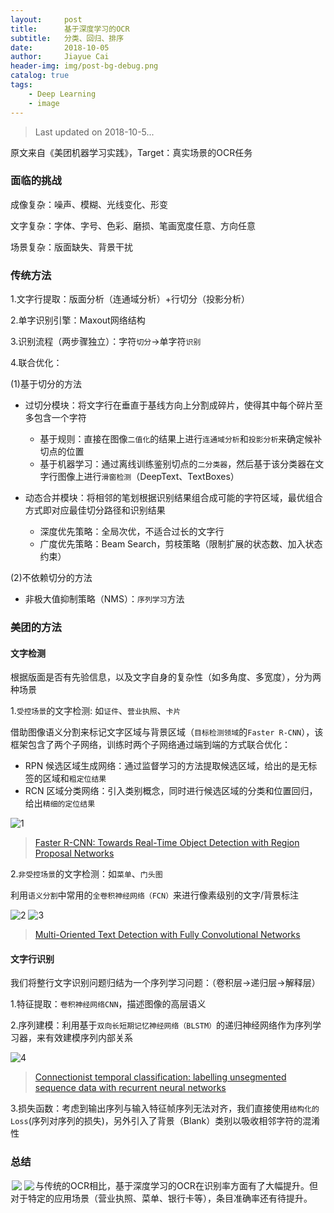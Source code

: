 ```yaml
---
layout:     post
title:      基于深度学习的OCR
subtitle:   分类、回归、排序
date:       2018-10-05
author:     Jiayue Cai
header-img: img/post-bg-debug.png
catalog: true
tags:
    - Deep Learning
    - image
---
```



>Last updated on 2018-10-5... 

原文来自《美团机器学习实践》，Target：真实场景的OCR任务

###  面临的挑战

成像复杂：噪声、模糊、光线变化、形变

文字复杂：字体、字号、色彩、磨损、笔画宽度任意、方向任意

场景复杂：版面缺失、背景干扰

### 传统方法

1.文字行提取：版面分析（连通域分析）+行切分（投影分析）

2.单字识别引擎：Maxout网络结构

3.识别流程（两步骤独立）：字符`切分`->单字符`识别`

4.联合优化：

(1)基于切分的方法
- 过切分模块：将文字行在垂直于基线方向上分割成碎片，使得其中每个碎片至多包含一个字符
	- 基于规则：直接在图像`二值化`的结果上进行`连通域分析`和`投影分析`来确定候补切点的位置
	- 基于机器学习：通过离线训练鉴别切点的`二分类器`，然后基于该分类器在文字行图像上进行`滑窗检测`（DeepText、TextBoxes）
	
- 动态合并模块：将相邻的笔划根据识别结果组合成可能的字符区域，最优组合方式即对应最佳切分路径和识别结果
	- 深度优先策略：全局次优，不适合过长的文字行
	- 广度优先策略：Beam Search，剪枝策略（限制扩展的状态数、加入状态约束）

(2)不依赖切分的方法
- 非极大值抑制策略（NMS）：`序列学习`方法

### 美团的方法

#### 文字检测

根据版面是否有先验信息，以及文字自身的复杂性（如多角度、多宽度），分为两种场景

1.`受控场景`的文字检测: 如`证件`、`营业执照`、`卡片`

借助图像语义分割来标记文字区域与背景区域（`目标检测领域`的`Faster R-CNN`），该框架包含了两个子网络，训练时两个子网络通过端到端的方式联合优化：
- RPN 候选区域生成网络：通过监督学习的方法提取候选区域，给出的是无标签的区域和`粗定位结果`
- RCN 区域分类网络：引入类别概念，同时进行候选区域的分类和位置回归，给出`精细的定位结果`

![1](https://upload-images.jianshu.io/upload_images/13187322-42be6d55e0c6be3d.png?imageMogr2/auto-orient/strip%7CimageView2/2/w/409/format/webp)

> [Faster R-CNN: Towards Real-Time Object Detection with Region Proposal Networks](https://arxiv.org/abs/1506.01497)

2.`非受控场景`的文字检测：如`菜单`、`门头图`

利用`语义分割`中常用的`全卷积神经网络（FCN）`来进行像素级别的文字/背景标注

![2](https://upload-images.jianshu.io/upload_images/13187322-6a92ccedd60da5b8.png?imageMogr2/auto-orient/strip%7CimageView2/2/w/373/format/webp)
![3](https://upload-images.jianshu.io/upload_images/13187322-8d33e5e4b19b399d.png?imageMogr2/auto-orient/strip%7CimageView2/2/w/789/format/webp)

> [Multi-Oriented Text Detection with Fully Convolutional Networks](https://arxiv.org/abs/1604.04018)

#### 文字行识别

我们将整行文字识别问题归结为一个序列学习问题：（卷积层->递归层->解释层）

1.特征提取：`卷积神经网络CNN`，描述图像的高层语义

2.序列建模：利用基于`双向长短期记忆神经网络（BLSTM）`的递归神经网络作为序列学习器，来有效建模序列内部关系

![4](https://upload-images.jianshu.io/upload_images/13187322-036e0ffe9e075668.png?imageMogr2/auto-orient/strip%7CimageView2/2/w/700/format/webp)

>[Connectionist temporal classification: labelling unsegmented sequence data with recurrent neural networks](https://mediatum.ub.tum.de/doc/1292048/file.pdf)

3.损失函数：考虑到输出序列与输入特征帧序列无法对齐，我们直接使用`结构化的Loss`(序列对序列的损失)，另外引入了背景（Blank）类别以吸收相邻字符的混淆性


### 总结

<div style="float:left;border:solid 1px 000;margin:2px;"><img src="https://upload-images.jianshu.io/upload_images/13187322-8b05230355b68791.jpg?imageMogr2/auto-orient/strip%7CimageView2/2/w/365/format/webp"></div>
<div style="float:left;border:solid 1px 000;margin:2px;"><img src="https://upload-images.jianshu.io/upload_images/13187322-a0609d5af2f6dea8.jpg?imageMogr2/auto-orient/strip%7CimageView2/2/w/360/format/webp"></div>

与传统的OCR相比，基于深度学习的OCR在识别率方面有了大幅提升。但对于特定的应用场景（营业执照、菜单、银行卡等），条目准确率还有待提升。








